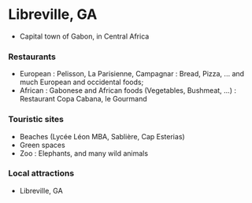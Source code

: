 # Libreville, GA
- Capital town of Gabon, in Central Africa

### Restaurants
- European : Pelisson, La Parisienne, Campagnar : Bread, Pizza, ... and much European and occidental foods;
- African : Gabonese and African foods (Vegetables, Bushmeat, ...) : Restaurant Copa Cabana, le Gourmand

### Touristic sites
- Beaches (Lycée Léon MBA, Sablière, Cap Esterias)
- Green spaces
- Zoo : Elephants, and many wild animals

### Local attractions
- Libreville, GA
